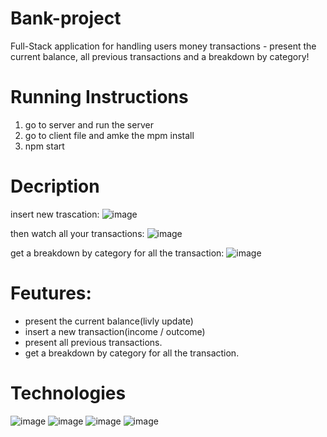 # Bank-project

 Full-Stack application for handling users money transactions - present the current balance, all previous transactions and a breakdown by category!

# Running Instructions
1. go to server and run the server
2. go to client file and amke the mpm install
3. npm start


# Decription
insert new trascation:
![image](https://user-images.githubusercontent.com/70105078/201467964-975240db-d8a6-4d9f-b709-8ee7cdec17d5.png)

then watch all your transactions:
![image](https://user-images.githubusercontent.com/70105078/201468057-29e51211-5bef-4a3b-96a9-5db314ee8f22.png)

get a breakdown by category for all the transaction:
![image](https://user-images.githubusercontent.com/70105078/201468159-e2431557-54be-4fe3-a44b-c600d575f925.png)

# Feutures:
- present the current balance(livly update)
- insert a new transaction(income / outcome)
- present all previous transactions.
- get a breakdown by category for all the transaction.


# Technologies
![image](https://user-images.githubusercontent.com/70105078/201467752-6abce208-9681-4029-8757-5e7b849c8cd7.png)
![image](https://user-images.githubusercontent.com/70105078/201467773-36247067-2e4a-48bf-ad45-b5089a8c7c46.png)
![image](https://user-images.githubusercontent.com/70105078/201467796-8d87363e-3c9e-48d0-b69e-11f93563a45c.png)
![image](https://user-images.githubusercontent.com/70105078/201467810-3414f503-7749-48db-b42d-c8cda3bfa6e1.png)
